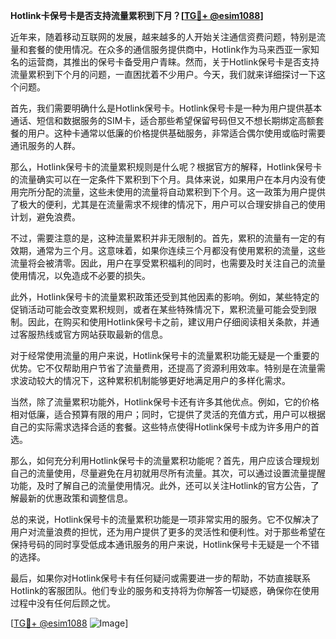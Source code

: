 **Hotlink卡保号卡是否支持流量累积到下月？[[TG💪+ @esim1088](https://t.me/s/esim1088)]**

近年来，随着移动互联网的发展，越来越多的人开始关注通信资费问题，特别是流量和套餐的使用情况。在众多的通信服务提供商中，Hotlink作为马来西亚一家知名的运营商，其推出的保号卡备受用户青睐。然而，关于Hotlink保号卡是否支持流量累积到下个月的问题，一直困扰着不少用户。今天，我们就来详细探讨一下这个问题。

首先，我们需要明确什么是Hotlink保号卡。Hotlink保号卡是一种为用户提供基本通话、短信和数据服务的SIM卡，适合那些希望保留号码但又不想长期绑定高额套餐的用户。这种卡通常以低廉的价格提供基础服务，非常适合偶尔使用或临时需要通讯服务的人群。

那么，Hotlink保号卡的流量累积规则是什么呢？根据官方的解释，Hotlink保号卡的流量确实可以在一定条件下累积到下个月。具体来说，如果用户在本月内没有使用完所分配的流量，这些未使用的流量将自动累积到下个月。这一政策为用户提供了极大的便利，尤其是在流量需求不规律的情况下，用户可以合理安排自己的使用计划，避免浪费。

不过，需要注意的是，这种流量累积并非无限制的。首先，累积的流量有一定的有效期，通常为三个月。这意味着，如果你连续三个月都没有使用累积的流量，这些流量将会被清零。因此，用户在享受累积福利的同时，也需要及时关注自己的流量使用情况，以免造成不必要的损失。

此外，Hotlink保号卡的流量累积政策还受到其他因素的影响。例如，某些特定的促销活动可能会改变累积规则，或者在某些特殊情况下，累积流量可能会受到限制。因此，在购买和使用Hotlink保号卡之前，建议用户仔细阅读相关条款，并通过客服热线或官方网站获取最新的信息。

对于经常使用流量的用户来说，Hotlink保号卡的流量累积功能无疑是一个重要的优势。它不仅帮助用户节省了流量费用，还提高了资源利用效率。特别是在流量需求波动较大的情况下，这种累积机制能够更好地满足用户的多样化需求。

当然，除了流量累积功能外，Hotlink保号卡还有许多其他优点。例如，它的价格相对低廉，适合预算有限的用户；同时，它提供了灵活的充值方式，用户可以根据自己的实际需求选择合适的套餐。这些特点使得Hotlink保号卡成为许多用户的首选。

那么，如何充分利用Hotlink保号卡的流量累积功能呢？首先，用户应该合理规划自己的流量使用，尽量避免在月初就用尽所有流量。其次，可以通过设置流量提醒功能，及时了解自己的流量使用情况。此外，还可以关注Hotlink的官方公告，了解最新的优惠政策和调整信息。

总的来说，Hotlink保号卡的流量累积功能是一项非常实用的服务。它不仅解决了用户对流量浪费的担忧，还为用户提供了更多的灵活性和便利性。对于那些希望在保持号码的同时享受低成本通讯服务的用户来说，Hotlink保号卡无疑是一个不错的选择。

最后，如果你对Hotlink保号卡有任何疑问或需要进一步的帮助，不妨直接联系Hotlink的客服团队。他们专业的服务和支持将为你解答一切疑惑，确保你在使用过程中没有任何后顾之忧。

[[TG💪+ @esim1088](https://t.me/s/esim1088) ![Image](https://i.postimg.cc/4NQfJmqS/Snipaste-2025-05-13-00-14-12.png)]